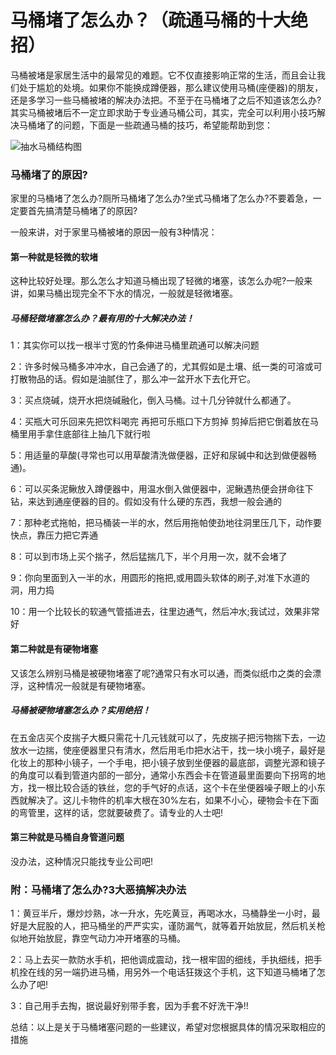 马桶堵了怎么办？（疏通马桶的十大绝招）
=====================================

马桶被堵是家居生活中的最常见的难题。它不仅直接影响正常的生活，而且会让我们处于尴尬的处境。如果你不能换成蹲便器，那么建议使用马桶(座便器)的朋友，还是多学习一些马桶被堵的解决办法把。不至于在马桶堵了之后不知道该怎么办?其实马桶被堵后不一定立即求助于专业通马桶公司，其实，完全可以利用小技巧解决马桶堵了的问题，下面是一些疏通马桶的技巧，希望能帮助到您：

![抽水马桶结构图](http://biangbiangpic.b0.upaiyun.com/blog/79c20ea6b2c6e4ee492d9359338a07a0.jpg)

### 马桶堵了的原因?

家里的马桶堵了怎么办?厕所马桶堵了怎么办?坐式马桶堵了怎么办?不要着急，一定要首先搞清楚马桶堵了的原因?

一般来讲，对于家里马桶被堵的原因一般有3种情况：

#### 第一种就是轻微的软堵

这种比较好处理。那么怎么才知道马桶出现了轻微的堵塞，该怎么办呢?一般来讲，如果马桶出现完全不下水的情况，一般就是轻微堵塞。

##### 马桶轻微堵塞怎么办？最有用的十大解决办法！

1：其实你可以找一根半寸宽的竹条伸进马桶里疏通可以解决问题

2：许多时候马桶多冲冲水，自己会通了的，尤其假如是土壤、纸一类的可溶或可打散物品的话。假如是油腻住了，那么冲一盆开水下去化开它。

3：买点烧碱，烧开水把烧碱融化，倒入马桶。过十几分钟就什么都通了。

4：买瓶大可乐回来先把饮料喝完 再把可乐瓶口下方剪掉 剪掉后把它倒着放在马桶里用手拿住底部往上抽几下就行啦

5：用适量的草酸(寻常也可以用草酸清洗做便器，正好和尿碱中和达到做便器畅通)。

6：可以买条泥鳅放入蹲便器中，用温水倒入做便器中，泥鳅遇热便会拼命往下钻，来达到通座便器的目的。假如没有什么硬的东西，我想一般会通的

7：那种老式拖帕，把马桶装一半的水，然后用拖帕使劲地往洞里压几下，动作要快点，靠压力把它弄通

8：可以到市场上买个揣子，然后猛揣几下，半个月用一次，就不会堵了

9：你向里面到入一半的水，用圆形的拖把,或用圆头软体的刷子,对准下水道的洞，用力捣

10：用一个比较长的软通气管插进去，往里边通气，然后冲水;我试过，效果非常好

#### 第二种就是有硬物堵塞

又该怎么辨别马桶是被硬物堵塞了呢?通常只有水可以通，而类似纸巾之类的会漂浮，这种情况一般就是有硬物堵塞。

##### 马桶被硬物堵塞怎么办？实用绝招！

在五金店买个皮揣子大概只需花十几元钱就可以了，先皮揣子把污物揣下去，一边放水一边揣，使座便器里只有清水，然后用毛巾把水沾干，找一块小境子，最好是化妆上的那种小镜子，一个手电，把小镜子放到坐便器的最底部，调整光源和镜子的角度可以看到管道内部的一部分，通常小东西会卡在管道最里面要向下拐弯的地方，找一根比较合适的铁丝，您的手气好的点话，这个卡在坐便器噪子眼上的小东西就解决了。这儿卡物件的机率大根在30%左右，如果不小心，硬物会卡在下面的弯管里，这样的话，您就要破费了。请专业的人士吧!

#### 第三种就是马桶自身管道问题

没办法，这种情况只能找专业公司吧!

### 附：马桶堵了怎么办?3大恶搞解决办法

1：黄豆半斤，爆炒炒熟，冰一升水，先吃黄豆，再喝冰水，马桶静坐一小时，最好是大屁股的人，把马桶坐的严严实实，谨防漏气，就等着开始放屁，然后机关枪似地开始放屁，靠空气动力冲开堵塞的马桶。

2：马上去买一款防水手机，把他调成震动，找一根牢固的细线，手执细线，把手机拴在线的另一端扔进马桶，用另外一个电话狂拨这个手机，这下知道马桶堵了怎么办了吧!

3：自己用手去掏，据说最好别带手套，因为手套不好洗干净!!

总结：以上是关于马桶堵塞问题的一些建议，希望对您根据具体的情况采取相应的措施
